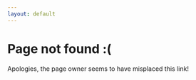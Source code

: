 ```yaml
--- 
layout: default
---
```

<h1>Page not found <span frown>:(</span></h1>
<p>Apologies, the page owner seems to have misplaced this link!</p>
